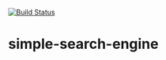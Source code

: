 [![Build Status](https://travis-ci.org/SiwyDym/simple-search-engine.svg?branch=master)](https://travis-ci.org/SiwyDym/simple-search-engine)
# simple-search-engine
